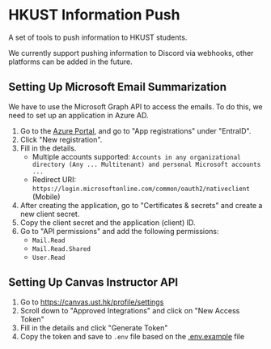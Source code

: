 # HKUST Information Push

A set of tools to push information to HKUST students.

We currently support pushing information to Discord via webhooks, other platforms can be added in the future.

## Setting Up Microsoft Email Summarization

We have to use the Microsoft Graph API to access the emails. To do this, we need to set up an application in Azure AD.

1. Go to the [Azure Portal](https://portal.azure.com/), and go to "App registrations" under "EntraID".
2. Click "New registration".
3. Fill in the details.
    - Multiple accounts supported: `Accounts in any organizational directory (Any ... Multitenant) and personal Microsoft accounts ...`
    - Redirect URI: `https://login.microsoftonline.com/common/oauth2/nativeclient` (Mobile)
4. After creating the application, go to "Certificates & secrets" and create a new client secret.
5. Copy the client secret and the application (client) ID.
6. Go to "API permissions" and add the following permissions:
    - `Mail.Read`
    - `Mail.Read.Shared`
    - `User.Read` 

## Setting Up Canvas Instructor API

1. Go to <https://canvas.ust.hk/profile/settings>
2. Scroll down to "Approved Integrations" and click on "New Access Token"
3. Fill in the details and click "Generate Token"
4. Copy the token and save to `.env` file based on the [.env.example](.env.example) file
